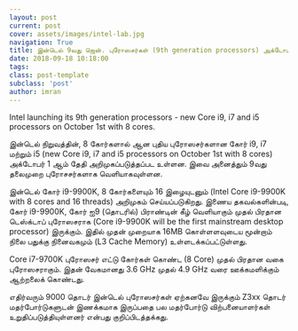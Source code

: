 ```yaml
---
layout: post
current: post
cover: assets/images/intel-lab.jpg
navigation: True
title: இன்டெல் 9வது ஜென். புரோஸசர்கள் (9th generation processors) அக்டோபரில் அறிமுகம்.
date: 2018-09-18 10:18:00
tags:
class: post-template
subclass: 'post'
author: imran
---
```


Intel launching its 9th generation processors - new Core i9, i7 and i5 processors on October 1st with 8 cores.

இன்டெல் நிறுவத்தின், 8 கோர்களால் ஆன‌ புதிய புரோஸசர்களான‌ கோர் i9, i7 மற்றும் i5 (new Core i9, i7 and i5 processors on October 1st with 8 cores) அக்டோபர் 1 ஆம் தேதி அறிமுகப்படுத்தப்பட‌ உள்ளன‌. இவை அனைத்தும் 9வது தலைமுறை புரோசசர்களாக‌ வெளியாகவுள்ளன.

இன்டெல் கோர் i9-9900K, 8 கோர்களையும் 16 இழையுடனும் (Intel Core i9-9900K with 8 cores and 16 threads) அறிமுகம் செய்யப்படுகிறது. இணைய‌ தகவல்களின்படி, கோர் i9-9900K, கோர் ஐ9 (தொடரில்) பிராண்டின் கீழ் வெளியாகும் முதல் பிரதான‌ டெஸ்க்டாப் புரோஸசராக‌ (Core i9-9900K will be the first mainstream desktop processor) இருக்கும். இதில் முதன் முறையாக 16MB கொள்ளளவுடைய மூன்றாம் நிலை பதுக்கு நினைவகமும் (L3 Cache Memory) உள்ளடக்கப்பட்டுள்ளது.

Core i7-9700K புரோஸசர் எட்டு கோர்கள் கொண்ட‌ (8 Core) முதல் பிரதான வகை புரோஸசராகும். இதன் வேகமானது 3.6 GHz முதல் 4.9 GHz வரை ஊக்கமளிக்கும் ஆற்றலைக் கொண்டது.

எதிர்வரும் 9000 தொடர் இன்டெல் புரோஸசர்கள் ஏற்கனவே இருக்கும் Z3xx தொடர் மதர்போர்டுகளுடன் இணக்கமாக இருப்பதை பல மதர்போர்டு விற்பனையாளர்கள் உறுதிப்படுத்தியுள்ளனர் என்பது குறிப்பிடத்தக்கது.
